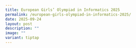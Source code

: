 ```yaml
---
title: European Girls’ Olympiad in Informatics 2025
permalink: /european-girls-olympiad-in-informatics-2025/
date: 2025-09-24
layout: post
description: ""
image: ""
variant: tiptap
---
```

